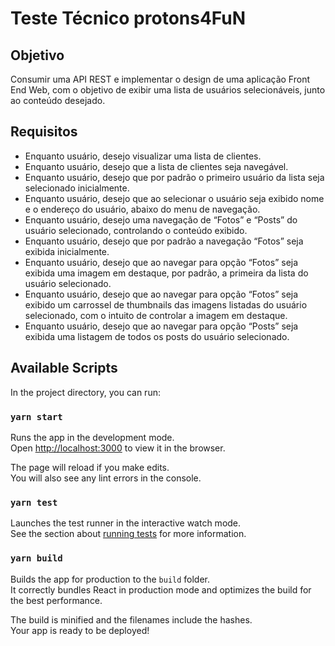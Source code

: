 # Teste Técnico protons4FuN

## Objetivo

Consumir uma API REST e implementar o design de uma aplicação Front End Web, com o
objetivo de exibir uma lista de usuários selecionáveis, junto ao conteúdo desejado.

## Requisitos

- Enquanto usuário, desejo visualizar uma lista de clientes.
- Enquanto usuário, desejo que a lista de clientes seja navegável.
- Enquanto usuário, desejo que por padrão o primeiro usuário da lista seja
selecionado inicialmente.
- Enquanto usuário, desejo que ao selecionar o usuário seja exibido nome e o
endereço do usuário, abaixo do menu de navegação.
- Enquanto usuário, desejo uma navegação de “Fotos” e “Posts” do usuário
selecionado, controlando o conteúdo exibido.
- Enquanto usuário, desejo que por padrão a navegação “Fotos” seja exibida
inicialmente.
- Enquanto usuário, desejo que ao navegar para opção “Fotos” seja exibida uma
imagem em destaque, por padrão, a primeira da lista do usuário selecionado.
- Enquanto usuário, desejo que ao navegar para opção “Fotos” seja exibido um
carrossel de thumbnails das imagens listadas do usuário selecionado, com o intuito
de controlar a imagem em destaque.
- Enquanto usuário, desejo que ao navegar para opção “Posts” seja exibida uma
listagem de todos os posts do usuário selecionado.


## Available Scripts

In the project directory, you can run:

### `yarn start`

Runs the app in the development mode.<br />
Open [http://localhost:3000](http://localhost:3000) to view it in the browser.

The page will reload if you make edits.<br />
You will also see any lint errors in the console.

### `yarn test`

Launches the test runner in the interactive watch mode.<br />
See the section about [running tests](https://facebook.github.io/create-react-app/docs/running-tests) for more information.

### `yarn build`

Builds the app for production to the `build` folder.<br />
It correctly bundles React in production mode and optimizes the build for the best performance.

The build is minified and the filenames include the hashes.<br />
Your app is ready to be deployed!
